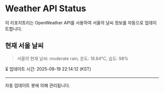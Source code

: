 
# Weather API Status

이 리포지토리는 OpenWeather API를 사용하여 서울의 날씨 정보를 자동으로 업데이트합니다.

## 현재 서울 날씨
> 서울의 현재 날씨: moderate rain, 온도: 18.84°C, 습도: 98%

⏳ 업데이트 시간: 2025-09-19 22:14:12 (KST)

---
자동 업데이트 봇에 의해 관리됩니다.
